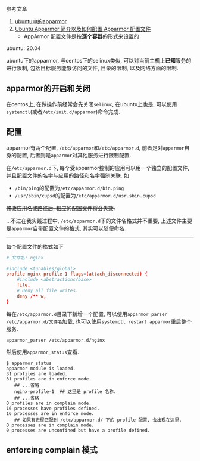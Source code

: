 <!--
<!key!>: {a4fdeb45-7d50-48ac-851b-015c97eb340d}
<!link!>: {note-cloud:8ac2d6d9-b4a7-4551-87a0-cb2af8f0c81f}
-->

参考文章

1. [ubuntu中的apparmor](https://blog.csdn.net/cooperdoctor/article/details/84062206)
2. [Ubuntu Apparmor 简介以及如何配置 Apparmor 配置文件](https://bbs.huaweicloud.com/blogs/371946)
    - AppArmor 配置文件是按**逐个容器**的形式来设置的

ubuntu: 20.04

ubuntu下的apparmor, 与centos下的selinux类似, 可以对当前主机上**已知**服务的进行限制, 包括目标服务能够访问的文件, 目录的限制, 以及网络方面的限制.

## apparmor的开启和关闭

在centos上, 在做操作前经常会先关闭`selinux`, 在ubuntu上也是, 可以使用`systemctl`(或者`/etc/init.d/apparmor`)命令完成.

## 配置

apparmor有两个配置, `/etc/apparmor`和`/etc/apparmor.d`, 前者是对`apparmor`自身的配置, 后者则是`apparmor`对其他服务进行限制配置.

在`/etc/apparmor.d`下, 每个受apparmor控制的应用可以用一个独立的配置文件, 并且配置文件的名字与应用的路径和名字强制关联. 如

- `/bin/ping`的配置为`/etc/apparmor.d/bin.ping`
- `/usr/sbin/cupsd`的配置为`/etc/apparmor.d/usr.sbin.cupsd`

~~修改应用名或路径后, 相应的配置文件将会失效.~~

...不过在我实践过程中, `/etc/apparmor.d`下的文件名格式并不重要, 上述文件主要是`apparmor`自带配置文件的格式, 其实可以随便命名.

------

每个配置文件的格式如下

```conf
# 文件名: nginx

#include <tunables/global>
profile nginx-profile-1 flags=(attach_disconnected) {
    #include <abstractions/base>
    file,
    # Deny all file writes.
    deny /** w,
}
```

每在`/etc/apparmor.d`目录下新增一个配置, 可以使用`apparmor_parser /etc/apparmor.d/文件名`加载, 也可以使用`systemctl restart apparmor`重启整个服务.

```
apparmor_parser /etc/apparmor.d/nginx
```

然后使用`apparmor_status`查看.

```console
$ apparmor_status
apparmor module is loaded.
31 profiles are loaded.
31 profiles are in enforce mode.
   ## ...省略
   nginx-profile-1  ## 这里是 profile 名称.
   ## ...省略
0 profiles are in complain mode.
16 processes have profiles defined.
16 processes are in enforce mode.
   ## 如果有进程匹配到 /etc/apparmor.d/ 下的 profile 配置, 会出现在这里.
0 processes are in complain mode.
0 processes are unconfined but have a profile defined.
```

## enforcing complain 模式

